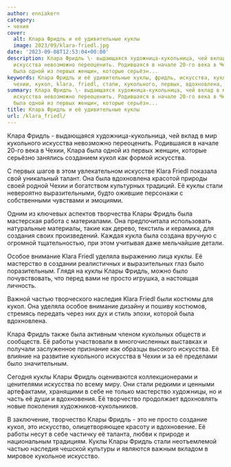 ```yaml
---
author: enniakern
category:
- чехия
cover:
  alt: Клара Фридль и её удивительные куклы
  image: 2023/09/klara-friedl.jpg
date: '2023-09-08T12:53:04+00:00'
description: Клара Фридль \- выдающаяся художница-кукольница, чей вклад в мир кукольного
  искусства невозможно переоценить. Родившаяся в начале 20-го века в Чехии, Клара
  была одной из первых женщин, которые серьёзн...
keywords: Клара Фридль и её удивительные куклы, фридль, искусства, куклы, клары, клара,
  чехии, кукол, klara, friedl, стали, кукольного, первых, вдохновлена, особое, внимание
summary: Клара Фридль \- выдающаяся художница-кукольница, чей вклад в мир кукольного
  искусства невозможно переоценить. Родившаяся в начале 20-го века в Чехии, Клара
  была одной из первых женщин, которые серьёзн...
title: Клара Фридль и её удивительные куклы
url: /klara_friedl/
---
```


Клара Фридль \- выдающаяся художница-кукольница, чей вклад в мир кукольного искусства невозможно переоценить. Родившаяся в начале 20-го века в Чехии, Клара была одной из первых женщин, которые серьёзно занялись созданием кукол как формой искусства.

С первых шагов в этом увлекательном искусстве Klara Friedl показала свой уникальный талант. Она была вдохновлена красотой природы своей родной Чехии и богатством культурных традиций. Её куклы стали невероятно выразительными, будто ожившие персонажи с собственными чувствами и эмоциями.

Одним из ключевых аспектов творчества Клары Фридль была мастерская работа с материалами. Она предпочитала использовать натуральные материалы, такие как дерево, текстиль и керамика, для создания своих произведений. Каждая кукла была создана вручную с огромной тщательностью, при этом учитывая даже мельчайшие детали.

Особое внимание Klara Friedl уделяла выражению лица куклы. Её мастерство в создании реалистичных и выразительных глаз было поразительным. Глядя на куклы Клары Фридль, можно было почувствовать, что перед вами не просто игрушка, а настоящая личность.

Важной частью творческого наследия Klara Friedl были костюмы для кукол. Она уделяла особое внимание дизайну и пошиву костюмов, стремясь передать через них дух и стиль эпохи, которой была вдохновлена.

Клара Фридль также была активным членом кукольных обществ и сообществ. Её работы участвовали в многочисленных выставках и получали заслуженное признание как образцы высокого искусства. Её влияние на развитие кукольного искусства в Чехии и за её пределами было значительным.

Сегодня куклы Клары Фридль оцениваются коллекционерами и ценителями искусства по всему миру. Они стали редкими и ценными артефактами, хранящими в себе не только мастерство художницы, но и часть её души и вдохновения. Её творчество продолжает вдохновлять новые поколения художников-кукольников.

В заключение, творчество Клары Фридль \- это не просто создание кукол, это искусство, олицетворяющее красоту и вдохновение. Её работы несут в себе частичку её таланта, любви к природе и национальным традициям. Куклы Клары Фридль стали неотъемлемой частью наследия чешской культуры и являются важным вкладом в мировое кукольное искусство.